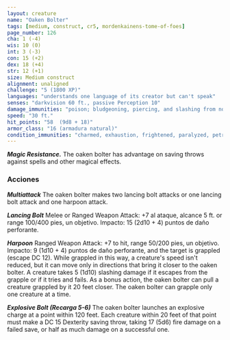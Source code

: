 ```yaml
---
layout: creature
name: "Oaken Bolter"
tags: [medium, construct, cr5, mordenkainens-tome-of-foes]
page_number: 126
cha: 1 (-4)
wis: 10 (0)
int: 3 (-3)
con: 15 (+2)
dex: 18 (+4)
str: 12 (+1)
size: Medium construct
alignment: unaligned
challenge: "5 (1800 XP)"
languages: "understands one language of its creator but can't speak"
senses: "darkvision 60 ft., passive Perception 10"
damage_immunities: "poison; bludgeoning, piercing, and slashing from nonmagical attacks that aren't adamantine"
speed: "30 ft."
hit_points: "58  (9d8 + 18)"
armor_class: "16 (armadura natural)"
condition_immunities: "charmed, exhaustion, frightened, paralyzed, petrified, poisoned"
---
```


***Magic Resistance.*** The oaken bolter has advantage on saving throws against spells and other magical effects.

### Acciones

***Multiattack*** The oaken bolter makes two lancing bolt attacks or one lancing bolt attack and one harpoon attack.

***Lancing Bolt*** Melee or Ranged Weapon Attack: +7 al ataque, alcance 5 ft. or range 100/400 pies, un objetivo. Impacto: 15 (2d10 + 4) puntos de daño perforante.

***Harpoon*** Ranged Weapon Attack: +7 to hit, range 50/200 pies, un objetivo. Impacto: 9 (1d10 + 4) puntos de daño perforante, and the target is grappled (escape DC 12). While grappled in this way, a creature's speed isn't reduced, but it can move only in directions that bring it closer to the oaken bolter. A creature takes 5 (1d10) slashing damage if it escapes from the grapple or if it tries and fails. As a bonus action, the oaken bolter can pull a creature grappled by it 20 feet closer. The oaken bolter can grapple only one creature at a time.

***Explosive Bolt (Recarga 5-6)*** The oaken bolter launches an explosive charge at a point within 120 feet. Each creature within 20 feet of that point must make a DC 15 Dexterity saving throw, taking 17 (5d6) fire damage on a failed save, or half as much damage on a successful one.